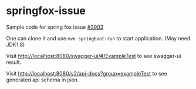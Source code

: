 # springfox-issue

Sample code for spring fox issue [#3903](https://github.com/springfox/springfox/issues/3903)

One can clone it and use ```mvn springboot:run``` to start application. (May need JDK1.8)

Visit [http://localhost:8080/swagger-ui/#/ExampleTest](http://localhost:8080/swagger-ui/#/ExampleTest) to see swagger-ui result.

Visit [http://localhost:8080/v2/api-docs?group=exampleTest](http://localhost:8080/v2/api-docs?group=exampleTest) to see generated api schema in json.

